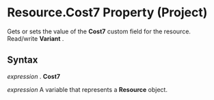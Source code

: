 
# Resource.Cost7 Property (Project)

Gets or sets the value of the  **Cost7** custom field for the resource. Read/write **Variant** .


## Syntax

 _expression_ . **Cost7**

 _expression_ A variable that represents a **Resource** object.


